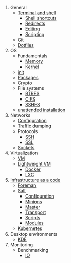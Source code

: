 1. General
   * [Terminal and shell](https://github.com/kiemlicz/util/wiki/terminal)
     * [Shell shortcuts](https://github.com/kiemlicz/util/wiki/shell)
     * [Redirects](https://github.com/kiemlicz/util/wiki/redirects)
     * [Editing](https://github.com/kiemlicz/util/wiki/editing)
     * [Scripting](https://github.com/kiemlicz/util/wiki/scripting)
   * [Git](https://github.com/kiemlicz/util/wiki/git)
   * [Dotfiles](https://github.com/kiemlicz/util/wiki/dotfiles)
2. OS  
   * Fundamentals
     * [Memory](https://github.com/kiemlicz/util/wiki/memory)
     * [Kernel](https://github.com/kiemlicz/util/wiki/kernel)
   * [init](https://github.com/kiemlicz/util/wiki/init)
   * [Packages](https://github.com/kiemlicz/util/wiki/package-management)
   * [Crypto](https://github.com/kiemlicz/util/wiki/crypto)
   * File systems
     * [BTRFS](https://github.com/kiemlicz/util/wiki/btrfs)
     * [CIFS](https://github.com/kiemlicz/util/wiki/cifs)
     * [SSHFS](https://github.com/kiemlicz/util/wiki/sshfs)
   * [unattended installation](https://github.com/kiemlicz/util/wiki/unattended)
3. Networks
   * [Configuration](https://github.com/kiemlicz/util/wiki/netcfg)
   * [Traffic dumping](https://github.com/kiemlicz/util/wiki/traffic)
   * Protocols
     * [SSH](https://github.com/kiemlicz/util/wiki/ssh)
     * [SSL](https://github.com/kiemlicz/util/wiki/ssl)
   * [Sockets](https://github.com/kiemlicz/util/wiki/sockets)
4. Virtualization
   * [VM](https://github.com/kiemlicz/util/wiki/vm)
   * [Lightweight VM](https://github.com/kiemlicz/util/wiki/Containerization)
     * [Docker](https://github.com/kiemlicz/util/wiki/Docker)
     * [LXC](https://github.com/kiemlicz/util/wiki/LXC)
5. [Infrastructure as a code](https://github.com/kiemlicz/util/wiki/Infrastructure-as-a-Code)
   * [Foreman](https://github.com/kiemlicz/util/wiki/Foreman)
   * [Salt](https://github.com/kiemlicz/util/wiki/salt)
     * [Configuration](https://github.com/kiemlicz/util/wiki/Salt-configuration)
     * [Minions](https://github.com/kiemlicz/util/wiki/Salt-Minion)
     * [Master](https://github.com/kiemlicz/util/wiki/Salt-Master)
     * [Transport](https://github.com/kiemlicz/util/wiki/Salt-Transport)
     * [Scripts](https://github.com/kiemlicz/util/wiki/Salt-Scripts)
     * [Modules](https://github.com/kiemlicz/util/wiki/Salt-Modules)
   * [Kubernetes](https://github.com/kiemlicz/util/wiki/kubernetes)
6. Desktop environments
   * [KDE](https://github.com/kiemlicz/util/wiki/kde)
7. Monitoring
   * Benchmarking
      * [IO](https://github.com/kiemlicz/util/wiki/bench_io)
